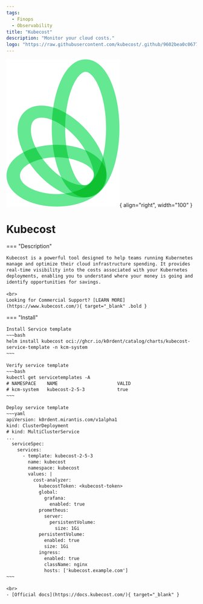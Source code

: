 ```yaml
---
tags:
  - Finops
  - Observability
title: "Kubecost"
description: "Monitor your cloud costs."
logo: "https://raw.githubusercontent.com/kubecost/.github/9602bea0c06773da66ba43cb9ce5e1eb2b797c32/kubecost_logo.png"
---
```

![logo](https://raw.githubusercontent.com/kubecost/.github/9602bea0c06773da66ba43cb9ce5e1eb2b797c32/kubecost_logo.png){ align="right", width="100" }
# Kubecost

=== "Description"

    Kubecost is a powerful tool designed to help teams running Kubernetes manage and optimize their cloud infrastructure spending. It provides real-time visibility into the costs associated with your Kubernetes deployments, enabling you to understand where your money is going and identify opportunities for savings.

    <br>
    Looking for Commercial Support? [LEARN MORE](https://www.kubecost.com/){ target="_blank" .bold }

=== "Install"

    Install Service template
    ~~~bash
    helm install kubecost oci://ghcr.io/k0rdent/catalog/charts/kubecost-service-template -n kcm-system
    ~~~

    Verify service template
    ~~~bash
    kubectl get servicetemplates -A
    # NAMESPACE    NAME                      VALID
    # kcm-system   kubecost-2-5-3            true
    ~~~

    Deploy service template
    ~~~yaml
    apiVersion: k0rdent.mirantis.com/v1alpha1
    kind: ClusterDeployment
    # kind: MultiClusterService
    ...
      serviceSpec:
        services:
          - template: kubecost-2-5-3
            name: kubecost
            namespace: kubecost
            values: |
              cost-analyzer:
                kubecostToken: <kubecost-token>
                global:
                  grafana:
                    enabled: true
                prometheus:
                  server:
                    persistentVolume:
                      size: 1Gi
                persistentVolume:
                  enabled: true
                  size: 1Gi
                ingress:
                  enabled: true
                  className: nginx
                  hosts: ['kubecost.example.com']
    ~~~

    <br>
    - [Official docs](https://docs.kubecost.com/){ target="_blank" }
